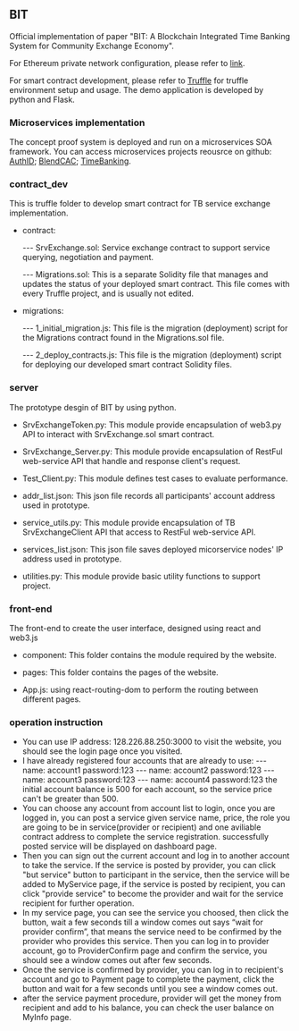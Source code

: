 ## BIT
Official implementation of paper "BIT: A Blockchain Integrated Time Banking System for Community Exchange Economy". 

For Ethereum private network configuration, please refer to [link](https://github.com/samuelxu999/Blockchain_dev/tree/master/MyChains).

For smart contract development, please refer to [Truffle](https://truffleframework.com/docs) for truffle environment setup and usage. The demo application is developed by python and Flask.

### Microservices implementation
The concept proof system is deployed and run on a microservices SOA framework. You can access microservices projects reousrce on github: 
[AuthID](https://github.com/samuelxu999/Microservices_dev/tree/master/Services_dev/AuthID); 
[BlendCAC](https://github.com/samuelxu999/Microservices_dev/tree/master/Services_dev/BlendCAC); 
[TimeBanking](https://github.com/samuelxu999/Microservices_dev/tree/master/Services_dev/TimeBanking).


### contract_dev
This is truffle folder to develop smart contract for TB service exchange implementation.
* contract:

	--- SrvExchange.sol: Service exchange contract to support service querying, negotiation and payment.
	
	--- Migrations.sol: This is a separate Solidity file that manages and updates the status of your deployed smart contract. This file comes with every Truffle project, and is usually not edited.
	
* migrations:

	--- 1_initial_migration.js: This file is the migration (deployment) script for the Migrations contract found in the Migrations.sol file.
	
	--- 2_deploy_contracts.js: This file is the migration (deployment) script for deploying our developed smart contract Solidity files.
	

### server
The prototype desgin of BIT by using python. 
* SrvExchangeToken.py: This module provide encapsulation of web3.py API to interact with SrvExchange.sol smart contract.

* SrvExchange_Server.py: This module provide encapsulation of RestFul web-service API that handle and response client's request.

* Test_Client.py: This module defines test cases to evaluate performance.

* addr_list.json: This json file records all participants' account address used in prototype.

* service_utils.py: This module provide encapsulation of TB SrvExchangeClient API that access to RestFul web-service API.

* services_list.json: This json file saves deployed micorservice nodes' IP address used in prototype.

* utilities.py: This module provide basic utility functions to support project.

### front-end
The front-end to create the user interface, designed using react and web3.js
* component: This folder contains the module required by the website.

* pages: This folder contains the pages of the website.

* App.js: using react-routing-dom to perform the routing between different pages.

### operation instruction
* You can use IP address: 128.226.88.250:3000 to visit the website, you should see the login page once you visited.
* I have already registered four accounts that are already to use:
	--- name: account1 password:123
	--- name: account2 password:123
	--- name: account3 password:123
	--- name: account4 password:123
  the initial account balance is 500 for each account, so the service price can't be greater than 500.	
* You can choose any account from account list to login, once you are logged in, you can post a service given service name, price, the role you are going to be in service(provider or recipient) and one aviliable contract address to complete the service registration. successfully posted service will be displayed on dashboard page.
* Then you can sign out the current account and log in to another account to take the service. If the service is posted by provider, you can click "but service" button to participant in the service, then the service will be added to MyService page, if the service is posted by recipient, you can click "provide service" to become the provider and wait for the service recipient for further operation.
* In my service page, you can see the service you choosed, then click the button, wait a few seconds till a window comes out says “wait for provider confirm”, that means the service need to be confirmed by the provider who provides this service. Then you can log in to provider account, go to ProviderConfirm page and confirm the service, you should see a window comes out after few seconds.
* Once the service is confirmed by provider, you can log in to recipient's account and go to Payment page to complete the payment, click the button and wait for a few seconds until you see a window comes out.
* after the service payment procedure, provider will get the money from recipient and add to his balance, you can check the user balance on MyInfo page.




